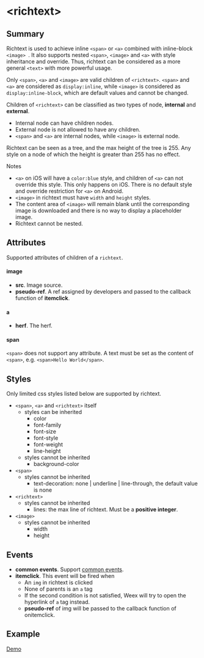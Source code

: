 # &lt;richtext&gt; <Badge text="v0.20+" type="warning"/>

## Summary

Richtext is used to achieve inline `<span>` or `<a>` combined with inline-block `<image> `. It also supports nested `<span>`, `<image>` and `<a>` with style inheritance and override. Thus, richtext can be considered as a more general `<text>` with more powerful usage.

Only `<span>`, `<a>` and `<image>` are valid children of `<richtext>`. `<span>` and `<a>` are considered as `display:inline`, while `<image>` is considered as `display:inline-block`, which are default values and cannot be changed.

Children of `<richtext>` can be classified as two types of node, **internal** and **external**.
* Internal node can have children nodes.
* External node is not allowed to have any children.
* `<span>` and `<a>` are internal nodes, while `<image>` is external node.

Richtext can be seen as a tree, and the max height of the tree is 255. Any style on a node of which the height is greater than 255 has no effect.

Notes
* `<a>` on iOS will have a `color:blue` style, and children of `<a>` can not override this style. This only happens on iOS. There is no default style and override restriction for `<a>` on Android.
* `<image>` in richtext must have `width` and `height` styles.
* The content area of `<image>` will remain blank until the corresponding image is downloaded and there is no way to display a placeholder image.
* Richtext cannot be nested.

## Attributes

Supported attributes of children of a `richtext`.

#### image

* **src**. Image source.
* **pseudo-ref**. A ref assigned by developers and passed to the callback function of **itemclick**.

#### a

* **herf**. The herf.

#### span

`<span>` does not support any attribute. A text must be set as the content of `<span>`, e.g. `<span>Hello World</span>`.

## Styles

Only limited css styles listed below are supported by richtext.

* `<span>`, `<a>` and `<richtext>` itself
    * styles can be inherited
        * color
        * font-family
        * font-size
        * font-style
        * font-weight
        * line-height
    * styles cannot be inherited
        * background-color
* `<span>`
    * styles cannot be inherited
        * text-decoration: none | underline | line-through, the default value is none
* `<richtext>`
    * styles cannot be inherited
        * lines: the max line of richtext. Must be a **positive integer**.
* `<image>`
    * styles cannot be inherited
        * width
        * height

## Events

* **common events**. Support [common events](../events/common-events.html).
* **itemclick**. This event will be fired when
   * An `img` in richtext is clicked
   * None of parents is an `a` tag
   * If the second condition is not satisfied, Weex will try to open the hyperlink of `a` tag instead.
   * **pseudo-ref** of img will be passed to the callback function of onitemclick.

## Example

[Demo](http://dotwe.org/vue/f748b0cee3991522a66d4376b66a4f2a)